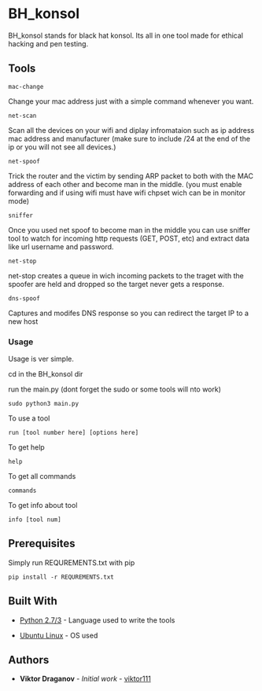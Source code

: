 # BH_konsol

BH_konsol stands for black hat konsol. Its all in one tool made for ethical hacking and pen testing.  

## Tools
 
```
mac-change
```
Change your mac address just with a simple command whenever you want.
```
net-scan
```
Scan all the devices on your wifi and diplay infromataion such as ip address mac address and manufacturer (make sure to include /24 at the end of the ip or you will not see all devices.)
```
net-spoof
```
Trick the router and the victim by sending ARP packet to both with the MAC address of each other and become man in the middle. (you must enable forwarding and if using wifi must have wifi chpset wich can be in monitor mode)
```
sniffer
```
Once you used net spoof to become man in the middle you can use sniffer tool to watch for incoming http requests (GET, POST, etc) and extract data like url username and password.
```
net-stop
```
net-stop creates a queue in wich incoming packets to the traget with the spoofer are held and dropped so the target never gets a response.

```
dns-spoof
```
Captures and modifes DNS response so you can redirect the target IP to a new host

### Usage

Usage is ver simple.

cd in the BH_konsol dir

run the main.py
(dont forget the sudo or some tools will nto work)
```
sudo python3 main.py
```
To use a tool
```
run [tool number here] [options here]
```
To get help
```
help
```
To get all commands
```
commands
```
To get info about tool 
```
info [tool num]
```

## Prerequisites
Simply run REQUREMENTS.txt with pip

```
pip install -r REQUREMENTS.txt
```

## Built With

* [Python 2.7/3](https://www.python.org/) - Language used to write the tools

* [Ubuntu Linux](https://ubuntu.com/) - OS used

## Authors

* **Viktor Draganov** - *Initial work* - [viktor111](https://github.com/viktor111)
